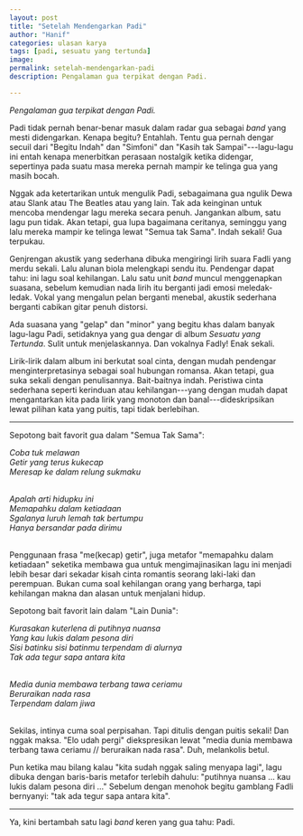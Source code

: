 ```yaml
---
layout: post
title: "Setelah Mendengarkan Padi"
author: "Hanif" 
categories: ulasan karya
tags: [padi, sesuatu yang tertunda]
image: 
permalink: setelah-mendengarkan-padi
description: Pengalaman gua terpikat dengan Padi.

---
```


*Pengalaman gua terpikat dengan Padi.* <!--more-->

Padi tidak pernah benar-benar masuk dalam radar gua sebagai *band* yang mesti didengarkan. Kenapa begitu? Entahlah. Tentu gua pernah dengar secuil dari "Begitu Indah" dan "Simfoni" dan "Kasih tak Sampai"---lagu-lagu ini entah kenapa menerbitkan perasaan nostalgik ketika didengar, sepertinya pada suatu masa mereka pernah mampir ke telinga gua yang masih bocah.

Nggak ada ketertarikan untuk mengulik Padi, sebagaimana gua ngulik Dewa atau Slank atau The Beatles atau yang lain. Tak ada keinginan untuk mencoba mendengar lagu mereka secara penuh. Jangankan album, satu lagu pun tidak. Akan tetapi, gua lupa bagaimana ceritanya, seminggu yang lalu mereka mampir ke telinga lewat "Semua tak Sama". Indah sekali! Gua terpukau.

Genjrengan akustik yang sederhana dibuka mengiringi lirih suara Fadli yang merdu sekali. Lalu alunan biola melengkapi sendu itu. Pendengar dapat tahu: ini lagu soal kehilangan. Lalu satu unit *band* muncul menggenapkan suasana, sebelum kemudian nada lirih itu berganti jadi emosi meledak-ledak. Vokal yang mengalun pelan berganti menebal, akustik sederhana berganti cabikan gitar penuh distorsi.

Ada suasana yang "gelap" dan "minor" yang begitu khas dalam banyak lagu-lagu Padi, setidaknya yang gua dengar di album *Sesuatu yang Tertunda*. Sulit untuk menjelaskannya. Dan vokalnya Fadly! Enak sekali.

Lirik-lirik dalam album ini berkutat soal cinta, dengan mudah pendengar menginterpretasinya sebagai soal hubungan romansa. Akan tetapi, gua suka sekali dengan penulisannya. Bait-baitnya indah. Peristiwa cinta sederhana seperti kerinduan atau kehilangan---yang dengan mudah dapat mengantarkan kita pada lirik yang monoton dan banal---dideskripsikan lewat pilihan kata yang puitis, tapi tidak berlebihan. 

**************************************************

Sepotong bait favorit gua dalam "Semua Tak Sama":

*Coba tuk melawan*<br>
*Getir yang terus kukecap*<br>
*Meresap ke dalam relung sukmaku*<br><br>

*Apalah arti hidupku ini*<br>
*Memapahku dalam ketiadaan*<br>
*Sgalanya luruh lemah tak bertumpu*<br>
*Hanya bersandar pada dirimu*<br><br>

Penggunaan frasa "me(kecap) getir", juga metafor "memapahku dalam ketiadaan" seketika membawa gua untuk mengimajinasikan lagu ini menjadi lebih besar dari sekadar kisah cinta romantis seorang laki-laki dan perempuan. Bukan cuma soal kehilangan orang yang berharga, tapi kehilangan makna dan alasan untuk menjalani hidup.

Sepotong bait favorit lain dalam "Lain Dunia":

*Kurasakan kuterlena di putihnya nuansa*<br>
*Yang kau lukis dalam pesona diri*<br>
*Sisi batinku sisi batinmu terpendam di alurnya*<br>
*Tak ada tegur sapa antara kita*<br><br>

*Media dunia membawa terbang tawa ceriamu*<br>
*Beruraikan nada rasa*<br>
*Terpendam dalam jiwa*<br><br>

Sekilas, intinya cuma soal perpisahan. Tapi ditulis dengan puitis sekali! Dan nggak maksa. "Elo udah pergi" diekspresikan lewat "media dunia membawa terbang tawa ceriamu // beruraikan nada rasa". Duh, melankolis betul. 

Pun ketika mau bilang kalau "kita sudah nggak saling menyapa lagi", lagu dibuka dengan baris-baris metafor terlebih dahulu: "putihnya nuansa ... kau lukis dalam pesona diri ..." Sebelum dengan menohok begitu gamblang Fadli bernyanyi: "tak ada tegur sapa antara kita". 

**************************************************

Ya, kini bertambah satu lagi *band* keren yang gua tahu: Padi. 